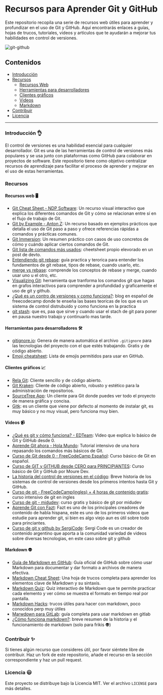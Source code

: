 # Recursos para Aprender Git y GitHub

Este repositorio recopila una serie de recursos web útiles para aprender y profundizar en el uso de Git y GitHub. Aquí encontrarás enlaces a guías, hojas de trucos, tutoriales, videos y artículos que te ayudarán a mejorar tus habilidades en control de versiones.

![git-github](https://miro.medium.com/max/2732/1*mtsk3fQ_BRemFidhkel3dA.png)

## Contenidos
- [Introducción](#introducción)
- [Recursos](#recursos)
  - [Recursos Web](#recursos-web)
  - [Herramientas para desarrolladores](#herramientas-para-desarrolladores)
  - [Clientes gráficos](#clientes-gráficos)
  - [Videos](#videos)
  - [Markdown](#markdown)
- [Contribuir](#contribuir)
- [Licencia](#licencia)

---

### Introducción 👌

El control de versiones es una habilidad esencial para cualquier desarrollador. Git es una de las herramientas de control de versiones más populares y se usa junto con plataformas como GitHub para colaborar en proyectos de software. Este repositorio tiene como objetivo centralizar recursos de aprendizaje para facilitar el proceso de aprender y mejorar en el uso de estas herramientas.

### Recursos

#### Recursos web 🖥️
- [Git Cheat Sheet - NDP Software](https://ndpsoftware.com/git-cheatsheet.html#loc=workspace): Un recurso visual interactivo que explica los diferentes comandos de Git y cómo se relacionan entre sí en el flujo de trabajo de Git.
- [Git by Example - Anton Z](https://antonz.org/git-by-example/): Un recurso basado en ejemplos prácticos que detalla el uso de Git paso a paso y ofrece referencias rápidas a comandos y prácticas comunes.
- [Git Immersion](https://gitimmersion.com/lab_04.html): Un resumen práctico con casos de uso concretos de cómo y cuándo aplicar ciertos comandos de Git.
- [Git lista de comandos más usados](https://dev.to/duxtech/git-cheat-sheet-4le1): cheetsheet propio elevorado en un post de devto.
- [Entendiendo git rebase](https://www.atlassian.com/git/tutorials/rewriting-history/git-rebase): guía practica y terorica para entender los fundamentos de git rebase, tipos de rebase, cuando usarlo, etc. 
- [merge vs rebase](https://www.atlassian.com/git/tutorials/merging-vs-rebasing): comprende los conceptos de rebase y merge, cuando usar uno u el otro, etc.
- [Visualizing Git](https://git-school.github.io/visualizing-git/#free): herramienta que tranforma los comandos git que hagas en grafos interactivos para comprender a profundidad y graficamente el uso de git y github. 
- [¿Qué es un contro de versiones y como funciona?](https://www.freecodecamp.org/espanol/news/git-vs-github-what-is-version-control-and-how-does-it-work/): blog en español de freecodecamp donde te enseña las bases teoricas de los que es un sistema de control distrubuido y como funciona en la practica
- [git stash](https://www.atlassian.com/git/tutorials/saving-changes/git-stash): que es, paa que sirve y cuando usar el stach de git para poner en pausa nuestro trabajo y continuarlo mas tarde. 

#### Herramientas para desarrolladores 🛠️
- [gitignore.io](https://www.toptal.com/developers/gitignore/): Genera de manera automática el archivo `.gitignore` para las tecnologías del proyecto con el que estés trabajando. Gratis y de código abierto.
- [Emoji cheatsheet](https://www.webfx.com/tools/emoji-cheat-sheet/): Lista de emojis permitidos para usar en GitHub.

#### Clientes gráficos 📈
- [Rela Git](https://rela.dev/download): Cliente sencillo y de código abierto.
- [Git Kraken](https://www.gitkraken.com/): Cliente de código abierto, robusto y estético para la administración de repositorios.
- [SourceTree App](https://www.sourcetreeapp.com/): Un cliente para Git donde puedes ver todo el proyecto de manera gráfica y concisa.
- [Gitk](https://git-scm.com/docs/gitk): es un cliente que viene por defecto al momento de instalar git, es muy básico y no muy visual, pero funciona muy bien.

#### Videos 📹
- [¿Qué es git y cómo funciona? - EDTeam](https://www.youtube.com/watch?v=jGehuhFhtnE): Video que explica lo básico de Git y GitHub desde 0.
- [Aprende Git ahora - Hola Mundo](https://www.youtube.com/watch?v=VdGzPZ31ts8): Tutorial intensivo de una hora repasando los comandos más básicos de Git.
- [Curso de Git desde 0 - FreeCodeCamp Español](https://www.youtube.com/watch?v=h2ZzlNVl-nI): Curso básico de Git en español.
- [Curso de GIT y GITHUB desde CERO para PRINCIPIANTES](https://www.youtube.com/watch?v=3GymExBkKjE&t=195s): Curso básico de Git y GitHub por Moure Dev.
- [La historia del control de versiones en el código](https://www.youtube.com/watch?v=KiZRXFJbG98): Breve historia de los sistemas de control de versiones desde los primeros intentos hasta Git y GitHub.
- [Curso de git - FreeCodeCamp(ingles) + 4 horas de contenido gratis](https://www.youtube.com/watch?v=zTjRZNkhiEU): curso intensivo de git en ingles
- [Curso de git - midudev](https://www.youtube.com/watch?v=niPExbK8lSw): curso gratis y básico de git por midudev 
- [Aprende Git con Fazt](https://www.youtube.com/watch?v=HiXLkL42tMU): Fazt es uno de los principales creadores de contenido de habla hispana, este es uno de los primeros videos que estudie para aprender git, si bien es algo viejo aun es útil sobre todo para princiantes. 
- [Curso de git y github by SergiCode](https://www.youtube.com/watch?v=7ylE8cm3mb0&t=6369s): Sergi Code es un creador de contenido argentino que aporta a la comunidad variedad de videos sobre diversas tecnologias, en este caso sobre git y github

#### Markdown 👽
- [Guía de Markdown en GitHub](https://guides.github.com/features/mastering-markdown/): Guía oficial de GitHub sobre cómo usar Markdown para documentar y dar formato a archivos de manera efectiva.
- [Markdown Cheat Sheet](https://www.markdownguide.org/cheat-sheet/): Una hoja de trucos completa para aprender los elementos clave de Markdown y su sintaxis.
- [Markdown Quiz](https://www.markdowntutorial.com/): Quiz interactivo de Markdown que te permite practicar cada elemento y ver cómo se muestra el formato en tiempo real por pantalla.
- [Markdown Hacks](https://www.markdownguide.org/hacks/): trucos útiles para hacer con markdown, poco conocidos perp muy útiles
- [Marwdown para GitLab](https://docs.gitlab.com/ee/user/markdown.html): guía completa para usar markdown en gitlab 
- [¿Cómo funciona markdown?](https://www.markdownguide.org/getting-started/): breve resumen de la historia y el funcionamiento de markdown (solo para frikis 👽)

### Contribuir ✨

Si tienes algún recurso que consideres útil, por favor siéntete libre de contribuir. Haz un fork de este repositorio, añade el recurso en la sección correspondiente y haz un pull request.

### Licencia 😃

Este proyecto se distribuye bajo la Licencia MIT. Ver el archivo `LICENSE` para más detalles.
